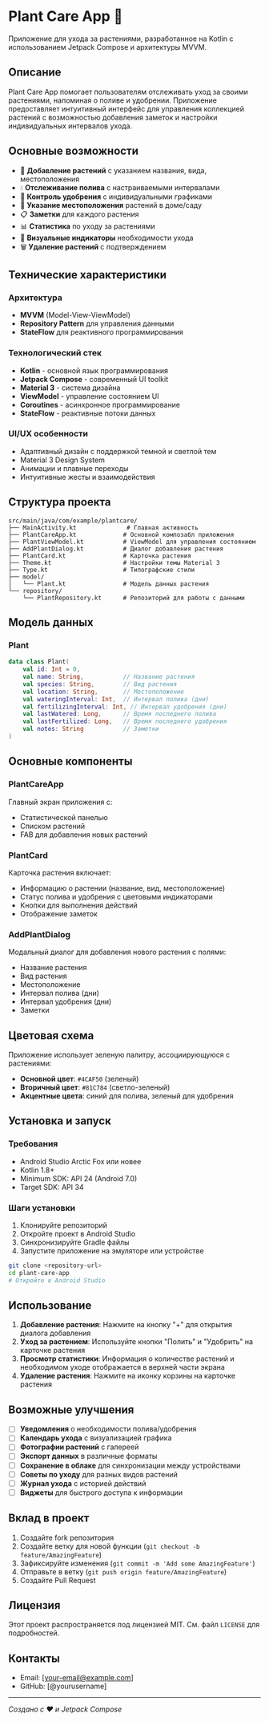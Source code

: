 # Plant Care App 🌱

Приложение для ухода за растениями, разработанное на Kotlin с использованием Jetpack Compose и архитектуры MVVM.

## Описание

Plant Care App помогает пользователям отслеживать уход за своими растениями, напоминая о поливе и удобрении. Приложение предоставляет интуитивный интерфейс для управления коллекцией растений с возможностью добавления заметок и настройки индивидуальных интервалов ухода.

## Основные возможности

- 📝 **Добавление растений** с указанием названия, вида, местоположения
- 💧 **Отслеживание полива** с настраиваемыми интервалами
- 🧪 **Контроль удобрения** с индивидуальными графиками
- 📍 **Указание местоположения** растений в доме/саду
- 📋 **Заметки** для каждого растения
- 📊 **Статистика** по уходу за растениями
- 🔔 **Визуальные индикаторы** необходимости ухода
- 🗑️ **Удаление растений** с подтверждением

## Технические характеристики

### Архитектура
- **MVVM** (Model-View-ViewModel)
- **Repository Pattern** для управления данными
- **StateFlow** для реактивного программирования

### Технологический стек
- **Kotlin** - основной язык программирования
- **Jetpack Compose** - современный UI toolkit
- **Material 3** - система дизайна
- **ViewModel** - управление состоянием UI
- **Coroutines** - асинхронное программирование
- **StateFlow** - реактивные потоки данных

### UI/UX особенности
- Адаптивный дизайн с поддержкой темной и светлой тем
- Material 3 Design System
- Анимации и плавные переходы
- Интуитивные жесты и взаимодействия

## Структура проекта

```
src/main/java/com/example/plantcare/
├── MainActivity.kt              # Главная активность
├── PlantCareApp.kt             # Основной композабл приложения
├── PlantViewModel.kt           # ViewModel для управления состоянием
├── AddPlantDialog.kt           # Диалог добавления растения
├── PlantCard.kt                # Карточка растения
├── Theme.kt                    # Настройки темы Material 3
├── Type.kt                     # Типографские стили
├── model/
│   └── Plant.kt                # Модель данных растения
└── repository/
    └── PlantRepository.kt      # Репозиторий для работы с данными
```

## Модель данных

### Plant
```kotlin
data class Plant(
    val id: Int = 0,
    val name: String,           // Название растения
    val species: String,        // Вид растения
    val location: String,       // Местоположение
    val wateringInterval: Int,  // Интервал полива (дни)
    val fertilizingInterval: Int, // Интервал удобрения (дни)
    val lastWatered: Long,      // Время последнего полива
    val lastFertilized: Long,   // Время последнего удобрения
    val notes: String           // Заметки
)
```

## Основные компоненты

### PlantCareApp
Главный экран приложения с:
- Статистической панелью
- Списком растений
- FAB для добавления новых растений

### PlantCard
Карточка растения включает:
- Информацию о растении (название, вид, местоположение)
- Статус полива и удобрения с цветовыми индикаторами
- Кнопки для выполнения действий
- Отображение заметок

### AddPlantDialog
Модальный диалог для добавления нового растения с полями:
- Название растения
- Вид растения
- Местоположение
- Интервал полива (дни)
- Интервал удобрения (дни)
- Заметки

## Цветовая схема

Приложение использует зеленую палитру, ассоциирующуюся с растениями:
- **Основной цвет**: `#4CAF50` (зеленый)
- **Вторичный цвет**: `#81C784` (светло-зеленый)
- **Акцентные цвета**: синий для полива, зеленый для удобрения

## Установка и запуск

### Требования
- Android Studio Arctic Fox или новее
- Kotlin 1.8+
- Minimum SDK: API 24 (Android 7.0)
- Target SDK: API 34

### Шаги установки
1. Клонируйте репозиторий
2. Откройте проект в Android Studio
3. Синхронизируйте Gradle файлы
4. Запустите приложение на эмуляторе или устройстве

```bash
git clone <repository-url>
cd plant-care-app
# Откройте в Android Studio
```

## Использование

1. **Добавление растения**: Нажмите на кнопку "+" для открытия диалога добавления
2. **Уход за растением**: Используйте кнопки "Полить" и "Удобрить" на карточке растения
3. **Просмотр статистики**: Информация о количестве растений и необходимом уходе отображается в верхней части экрана
4. **Удаление растения**: Нажмите на иконку корзины на карточке растения

## Возможные улучшения

- [ ] **Уведомления** о необходимости полива/удобрения
- [ ] **Календарь ухода** с визуализацией графика
- [ ] **Фотографии растений** с галереей
- [ ] **Экспорт данных** в различные форматы
- [ ] **Сохранение в облаке** для синхронизации между устройствами
- [ ] **Советы по уходу** для разных видов растений
- [ ] **Журнал ухода** с историей действий
- [ ] **Виджеты** для быстрого доступа к информации

## Вклад в проект

1. Создайте fork репозитория
2. Создайте ветку для новой функции (`git checkout -b feature/AmazingFeature`)
3. Зафиксируйте изменения (`git commit -m 'Add some AmazingFeature'`)
4. Отправьте в ветку (`git push origin feature/AmazingFeature`)
5. Создайте Pull Request

## Лицензия

Этот проект распространяется под лицензией MIT. См. файл `LICENSE` для подробностей.

## Контакты

- Email: [your-email@example.com]
- GitHub: [@yourusername]

---

*Создано с ❤️ и Jetpack Compose*